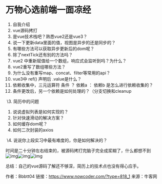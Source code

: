 # 万物心选前端一面凉经

1. 自我介绍
2. vue源码拷打
3. 是vue技术栈吧？熟悉vue2还是vue3？
4. 说一下更新data里面的值，视图是异步的还是同步的？
5. 有哪些方法可以获取异步更新后的dom呢？
6. 除了nextTick还有别的方法吗？
7. vue2 中重新赋值给一个数组，响应式会监听到吗？为什么？
8. vue2重写了数组哪些方法？
9. 为什么没有重写map、concat、filter等常用的api？
10. vue3中 ref() 声明后 .value是什么？
11. 依赖收集中，三元运算符 条件 ？ 依赖a ： 依赖b 是怎么进行依赖收集的？
12. 条件更改后，另一个依赖是如何处理的？（分支切换和cleanup

​       \3. 简历中的问题

1. 说说虚拟列表是如何实现的？
2. 针对快速滑动的解决方案？
3. 如何缓存dom呢？
4. 如何二次封装的axios

​       \4.  说说你上段实习中最有难度的，你是如何解决的？

时间是二十分钟左右结束的，被源码拷打完脑子完全成浆糊了，什么都想不到![img](https://uploadfiles.nowcoder.com/images/20220815/318889480_1660553763930/8B36D115CE5468E380708713273FEF43)![img](https://uploadfiles.nowcoder.com/images/20220815/318889480_1660553763930/8B36D115CE5468E380708713273FEF43)![img](https://uploadfiles.nowcoder.com/images/20220815/318889480_1660553763930/8B36D115CE5468E380708713273FEF43)



总结：自己的vue源码了解还不够深，简历上的技术点也没有得心应手。



作者：Bbbtt04
链接：https://www.nowcoder.com/?type=818_1
来源：牛客网